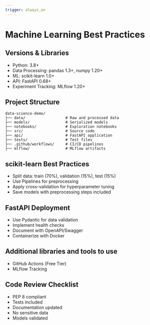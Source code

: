 ```yaml
---
trigger: always_on
---
```


# Machine Learning Best Practices

## Versions & Libraries
- Python: 3.8+
- Data Processing: pandas 1.3+, numpy 1.20+
- ML: scikit-learn 1.0+
- API: FastAPI 0.68+
- Experiment Tracking: MLflow 1.20+

## Project Structure
```
data-science-demo/
├── data/                  # Raw and processed data
├── models/                # Serialized models
├── notebooks/             # Exploration notebooks
├── src/                   # Source code
├── api/                   # FastAPI application
├── tests/                 # Test files
├── .github/workflows/     # CI/CD pipelines
├── mlflow/                # MLflow artifacts
```

## scikit-learn Best Practices
- Split data: train (70%), validation (15%), test (15%)
- Use Pipelines for preprocessing
- Apply cross-validation for hyperparameter tuning
- Save models with preprocessing steps included

## FastAPI Deployment
- Use Pydantic for data validation
- Implement health checks
- Document with OpenAPI/Swagger
- Containerize with Docker

## Additional libraries and tools to use
- GitHub Actions (Free Tier)
- MLflow Tracking

## Code Review Checklist
- PEP 8 compliant
- Tests included
- Documentation updated
- No sensitive data
- Models validated